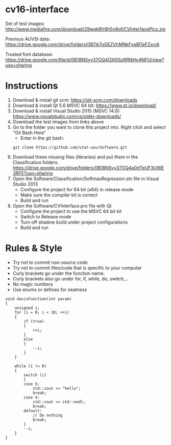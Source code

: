 # cv16-interface

Set of test images: 
http://www.mediafire.com/download/29wqk8fr8h5n8qf/CVInterfacePics.zip

Previous AUVSI data:
https://drive.google.com/drive/folders/0B7ik7oGEZVhMNkFvalBTeFZxcjA

Trusted font database:
https://drive.google.com/file/d/0B18NSvy37OQ4OXl0SzRRNHo4NFU/view?usp=sharing

# Instructions

1. Download & install git scm: https://git-scm.com/downloads
2. Download & install Qt 5.6 MSVC 64 bit: https://www.qt.io/download/
3. Download & install Visual Studio 2015 (MSVC 14.0): https://www.visualstudio.com/vs/older-downloads/
4. Download the test images from links above
5. Go to the folder you want to clone this project into. Right click and select "Git Bash Here"
	* Enter in the git bash:
	```
	git clone https://github.com/utat-uav/Software.git
	```
6. Download these missing files (libraries) and put them in the Classification folders: https://drive.google.com/drive/folders/0B18NSvy37OQ4a0dTeUF3UWE3RFE?usp=sharing
7. Open the Software/Classification/SoftmaxRegression.sln file in Visual Studio 2013
	* Configure the project for 64 bit (x64) in release mode
	* Make sure the compiler kit is correct
	* Build and run
8. Open the Software/CVInterface.pro file with Qt
	* Configure the project to use the MSVC 64 bit kit
	* Switch to Release mode
	* Turn off shadow build under project configurations
	* Build and run

# Rules & Style

* Try not to commit non-source code
* Try not to commit files/code that is specific to your computer
* Curly brackets go under the function name.
* Curly brackets also go under for, if, while, do, switch,...
* No magic numbers
* Use enums or defines for neatness
```
void davisFunction(int param)
{ 
	unsigned i;
	for (i = 0; i < 10; ++i)
	{
		if (true)
		{
			++i;
		}
		else
		{
			--i;
		}
	}
	
	while (i != 0)
	{
		switch (i)
		{
		case 5:
			std::cout << "hello";
			break;
		case 4:
			std::cout << std::endl;
			break;
		default:
			// Do nothing
			break;
		}
		--i;
	}
}
```
